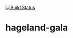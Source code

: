 [![Build Status](https://travis-ci.org/croes/hageland-gala.svg?branch=master)](https://travis-ci.org/croes/hageland-gala)

# hageland-gala 
